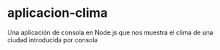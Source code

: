 # aplicacion-clima
Una aplicación de consola en Node.js que nos muestra el clima de una ciudad introducida por consola
